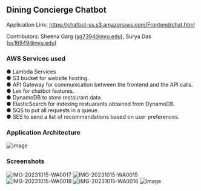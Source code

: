 ## Dining Concierge Chatbot

Application Link: https://chatbot-ss.s3.amazonaws.com/Frontend/chat.html

Contributors: Sheena Garg (sg7394@nyu.edu), Surya Das (ss16949@nyu.edu)

### AWS Services used

● Lambda Services<br/>
● S3 bucket for website hosting.<br/>
● API Gateway for communication between the frontend and the API calls.<br/>
● Lex for chatbot features.<br/>
● DynamoDB to store restaurant data.<br/>
● ElasticSearch for indexing restuarants obtained from DynamoDB.<br/>
● SQS to put all requests in a queue.<br/>
● SES to send a list of recommendations based on user preferences.<br/>

### Application Architecture

![image](https://github.com/suryasdas/dining-concierge/assets/47587516/47075a0f-1d89-49b3-a6fc-14f4a09af48f)

### Screenshots

![IMG-20231015-WA0017](https://github.com/suryasdas/dining-concierge/assets/47587516/8e7acc20-3275-40d7-b944-a8503f46397c)
![IMG-20231015-WA0015](https://github.com/suryasdas/dining-concierge/assets/47587516/84037a3d-2e38-4daa-a70c-23986e77313f)
![IMG-20231015-WA0018](https://github.com/suryasdas/dining-concierge/assets/47587516/e0941b1c-1cad-447e-9fb4-ef5993879074)
![IMG-20231015-WA0016](https://github.com/suryasdas/dining-concierge/assets/47587516/186eedb9-67d6-4c4d-860d-4fb1209dec3f)
![image](https://github.com/suryasdas/dining-concierge/assets/47587516/cc0dc66a-042f-4f2c-9684-3ba763a95547)



